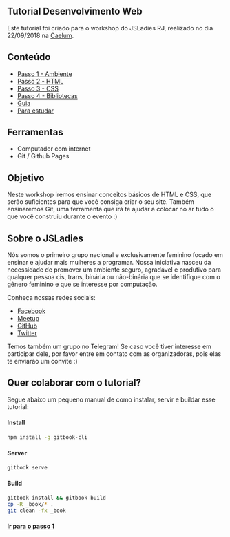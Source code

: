 ## Tutorial Desenvolvimento Web


Este tutorial foi criado para o workshop do JSLadies RJ, realizado no dia 22/09/2018 na [Caelum](https://www.caelum.com.br).

## Conteúdo
- [Passo 1 - Ambiente](chapter/chapter1.md)
- [Passo 2 - HTML](chapter/chapter2.md)
- [Passo 3 - CSS](chapter/chapter3.md)
- [Passo 4 - Bibliotecas](chapter/chapter4.md)
- [Guia](chapter/guide.md)
- [Para estudar](chapter/final.md)

## Ferramentas
- Computador com internet
- Git / Github Pages

## Objetivo
Neste workshop iremos ensinar conceitos básicos de HTML e CSS, que serão suficientes para que você consiga criar o seu site. Também ensinaremos Git, uma ferramenta que irá te ajudar a colocar no ar tudo o que você construiu durante o evento :)

## Sobre o JSLadies
Nós somos o primeiro grupo nacional e exclusivamente feminino focado em ensinar e ajudar mais mulheres a programar.
Nossa iniciativa nasceu da necessidade de promover um ambiente seguro, agradável e produtivo para qualquer pessoa cis, trans, binária ou não-binária que se identifique com o gênero feminino e que se interesse por computação.

Conheça nossas redes sociais:

- [Facebook](https://facebook.com/jsladiesbr/)
- [Meetup](https://www.meetup.com/JsLadies-BR/)
- [GitHub](http://github.com/jsladiesbr)
- [Twitter](https://twitter.com/jsladiesrj)

Temos também um grupo no Telegram! Se caso você tiver interesse em participar dele, por favor entre em contato com as organizadoras, pois elas te enviarão um convite :)

## Quer colaborar com o tutorial?
Segue abaixo um pequeno manual de como instalar, servir e buildar esse tutorial:

#### Install
```bash
npm install -g gitbook-cli
```

#### Server
```bash
gitbook serve
```

#### Build
```bash
gitbook install && gitbook build
cp -R _book/* .
git clean -fx _book
```

#### [Ir para o passo 1](chapter/chapter1.md)
